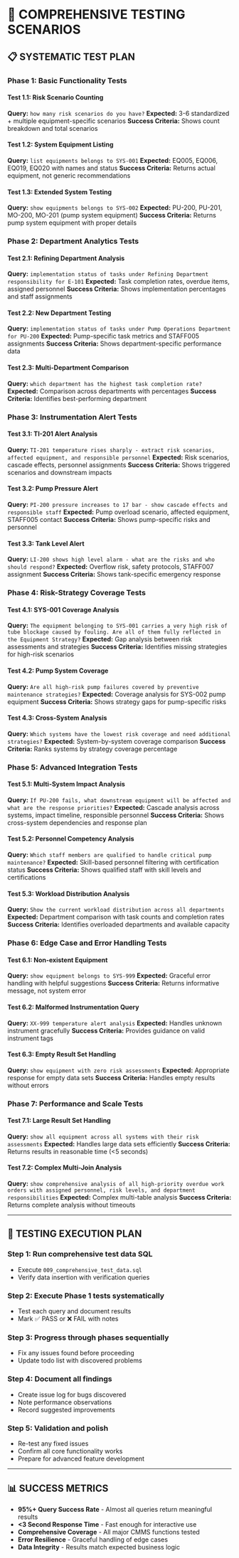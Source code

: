 # 🧪 COMPREHENSIVE TESTING SCENARIOS

## 📋 **SYSTEMATIC TEST PLAN**

### **Phase 1: Basic Functionality Tests**

#### **Test 1.1: Risk Scenario Counting** 
**Query:** `how many risk scenarios do you have?`
**Expected:** 3-6 standardized + multiple equipment-specific scenarios
**Success Criteria:** Shows count breakdown and total scenarios

#### **Test 1.2: System Equipment Listing**
**Query:** `list equipments belongs to SYS-001`
**Expected:** EQ005, EQ006, EQ019, EQ020 with names and status
**Success Criteria:** Returns actual equipment, not generic recommendations

#### **Test 1.3: Extended System Testing**
**Query:** `show equipments belongs to SYS-002`
**Expected:** PU-200, PU-201, MO-200, MO-201 (pump system equipment)
**Success Criteria:** Returns pump system equipment with proper details

### **Phase 2: Department Analytics Tests**

#### **Test 2.1: Refining Department Analysis**
**Query:** `implementation status of tasks under Refining Department responsibility for E-101`
**Expected:** Task completion rates, overdue items, assigned personnel
**Success Criteria:** Shows implementation percentages and staff assignments

#### **Test 2.2: New Department Testing**
**Query:** `implementation status of tasks under Pump Operations Department for PU-200`
**Expected:** Pump-specific task metrics and STAFF005 assignments
**Success Criteria:** Shows department-specific performance data

#### **Test 2.3: Multi-Department Comparison**
**Query:** `which department has the highest task completion rate?`
**Expected:** Comparison across departments with percentages
**Success Criteria:** Identifies best-performing department

### **Phase 3: Instrumentation Alert Tests**

#### **Test 3.1: TI-201 Alert Analysis**
**Query:** `TI-201 temperature rises sharply - extract risk scenarios, affected equipment, and responsible personnel`
**Expected:** Risk scenarios, cascade effects, personnel assignments
**Success Criteria:** Shows triggered scenarios and downstream impacts

#### **Test 3.2: Pump Pressure Alert**
**Query:** `PI-200 pressure increases to 17 bar - show cascade effects and responsible staff`
**Expected:** Pump overload scenario, affected equipment, STAFF005 contact
**Success Criteria:** Shows pump-specific risks and personnel

#### **Test 3.3: Tank Level Alert**  
**Query:** `LI-200 shows high level alarm - what are the risks and who should respond?`
**Expected:** Overflow risk, safety protocols, STAFF007 assignment
**Success Criteria:** Shows tank-specific emergency response

### **Phase 4: Risk-Strategy Coverage Tests**

#### **Test 4.1: SYS-001 Coverage Analysis**
**Query:** `The equipment belonging to SYS-001 carries a very high risk of tube blockage caused by fouling. Are all of them fully reflected in the Equipment Strategy?`
**Expected:** Gap analysis between risk assessments and strategies
**Success Criteria:** Identifies missing strategies for high-risk scenarios

#### **Test 4.2: Pump System Coverage**
**Query:** `Are all high-risk pump failures covered by preventive maintenance strategies?`
**Expected:** Coverage analysis for SYS-002 pump equipment
**Success Criteria:** Shows strategy gaps for pump-specific risks

#### **Test 4.3: Cross-System Analysis**
**Query:** `Which systems have the lowest risk coverage and need additional strategies?`
**Expected:** System-by-system coverage comparison
**Success Criteria:** Ranks systems by strategy coverage percentage

### **Phase 5: Advanced Integration Tests**

#### **Test 5.1: Multi-System Impact Analysis**
**Query:** `If PU-200 fails, what downstream equipment will be affected and what are the response priorities?`
**Expected:** Cascade analysis across systems, impact timeline, responsible personnel
**Success Criteria:** Shows cross-system dependencies and response plan

#### **Test 5.2: Personnel Competency Analysis**
**Query:** `Which staff members are qualified to handle critical pump maintenance?`
**Expected:** Skill-based personnel filtering with certification status
**Success Criteria:** Shows qualified staff with skill levels and certifications

#### **Test 5.3: Workload Distribution Analysis**
**Query:** `Show the current workload distribution across all departments`
**Expected:** Department comparison with task counts and completion rates
**Success Criteria:** Identifies overloaded departments and available capacity

### **Phase 6: Edge Case and Error Handling Tests**

#### **Test 6.1: Non-existent Equipment**
**Query:** `show equipment belongs to SYS-999`
**Expected:** Graceful error handling with helpful suggestions
**Success Criteria:** Returns informative message, not system error

#### **Test 6.2: Malformed Instrumentation Query**
**Query:** `XX-999 temperature alert analysis`
**Expected:** Handles unknown instrument gracefully
**Success Criteria:** Provides guidance on valid instrument tags

#### **Test 6.3: Empty Result Set Handling**
**Query:** `show equipment with zero risk assessments`
**Expected:** Appropriate response for empty data sets
**Success Criteria:** Handles empty results without errors

### **Phase 7: Performance and Scale Tests**

#### **Test 7.1: Large Result Set Handling**
**Query:** `show all equipment across all systems with their risk assessments`
**Expected:** Handles large data sets efficiently
**Success Criteria:** Returns results in reasonable time (<5 seconds)

#### **Test 7.2: Complex Multi-Join Analysis**
**Query:** `show comprehensive analysis of all high-priority overdue work orders with assigned personnel, risk levels, and department responsibilities`
**Expected:** Complex multi-table analysis
**Success Criteria:** Returns complete analysis without timeouts

---

## 🎯 **TESTING EXECUTION PLAN**

### **Step 1:** Run comprehensive test data SQL
- Execute `009_comprehensive_test_data.sql`
- Verify data insertion with verification queries

### **Step 2:** Execute Phase 1 tests systematically
- Test each query and document results
- Mark ✅ PASS or ❌ FAIL with notes

### **Step 3:** Progress through phases sequentially
- Fix any issues found before proceeding
- Update todo list with discovered problems

### **Step 4:** Document all findings
- Create issue log for bugs discovered
- Note performance observations
- Record suggested improvements

### **Step 5:** Validation and polish
- Re-test any fixed issues
- Confirm all core functionality works
- Prepare for advanced feature development

---

## 📊 **SUCCESS METRICS**

- **95%+ Query Success Rate** - Almost all queries return meaningful results
- **<3 Second Response Time** - Fast enough for interactive use
- **Comprehensive Coverage** - All major CMMS functions tested
- **Error Resilience** - Graceful handling of edge cases
- **Data Integrity** - Results match expected business logic